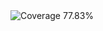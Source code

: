 <!-- Coverage Badge -->
<img src="https://img.shields.io/badge/Coverage-77.83%25-red" alt="Coverage 77.83%">